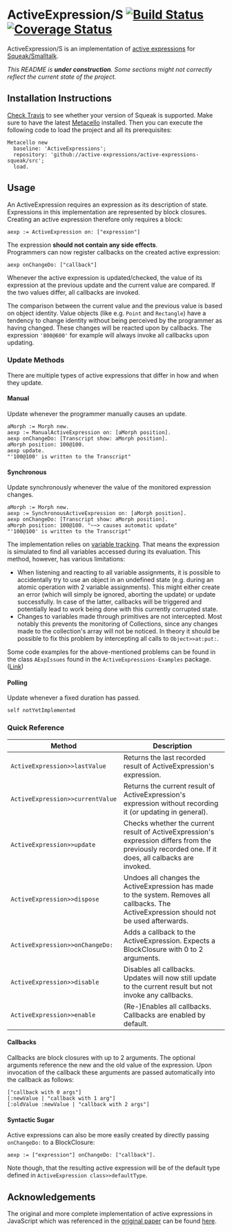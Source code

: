 # ActiveExpression/S [![Build Status][travis_b]][travis_url] [![Coverage Status][coveralls_b]][coveralls_url]


ActiveExpression/S is an implementation of [active expressions][original paper] for [Squeak/Smalltalk][Squeak].

*This README is **under construction**. Some sections might not correctly reflect the current state of the project.*

## Installation Instructions
[Check Travis][travis_url] to see whether your version of Squeak is supported. Make sure to have the latest [Metacello] installed. Then you can execute the following code to load the project and all its prerequisites:

```
Metacello new
  baseline: 'ActiveExpressions';
  repository: 'github://active-expressions/active-expressions-squeak/src';
  load.
```

## Usage
An ActiveExpression requires an expression as its description of state. Expressions in this implementation are represented by block closures. Creating an active expression therefore only requires a block:

```smalltalk
aexp := ActiveExpression on: ["expression"]
```

The expression **should not contain any side effects**. <br>
Programmers can now register callbacks on the created active expression:

```smalltalk
aexp onChangeDo: ["callback"]
```

Whenever the active expression is updated/checked, the value of its expression at the previous update and the current value are compared. If the two values differ, all callbacks are invoked.

The comparison between the current value and the previous value is based on object identity. Value objects (like e.g. `Point` and `Rectangle`) have a tendency to change identity without being perceived by the programmer as having changed. These changes will be reacted upon by callbacks. The expression `'800@600'` for example will always invoke all callbacks upon updating.

### Update Methods
There are multiple types of active expressions that differ in how and when they update.

#### Manual
Update whenever the programmer manually causes an update.

```smalltalk
aMorph := Morph new.
aexp := ManualActiveExpression on: [aMorph position].
aexp onChangeDo: [Transcript show: aMorph position].
aMorph position: 100@100.
aexp update.
"'100@100' is written to the Transcript"
```

#### Synchronous
Update synchronously whenever the value of the monitored expression changes.

```smalltalk
aMorph := Morph new.
aexp := SynchronousActiveExpression on: [aMorph position].
aexp onChangeDo: [Transcript show: aMorph position].
aMorph position: 100@100. "~~> causes automatic update"
"'100@100' is written to the Transcript"
```

The implementation relies on [variable tracking][VarTra]. That means the expression is simulated to find all variables accessed during its evaluation. This method, however, has various limitations:
  - When listening and reacting to all variable assignments, it is possible to accidentally try to use an object in an undefined state (e.g. during an atomic operation with 2 variable assignments). This might either create an error (which will simply be ignored, aborting the update) or update successfully. In case of the latter, callbacks will be triggered and potentially lead to work being done with this currently corrupted state.
  - Changes to variables made through primitives are not intercepted. Most notably this prevents the monitoring of Collections, since any changes made to the collection's array will not be noticed. In theory it should be possible to fix this problem by intercepting all calls to `Object>>at:put:`.

Some code examples for the above-mentioned problems can be found in the class `AExpIssues` found in the `ActiveExpressions-Examples` package. ([Link][Issues])

#### Polling
Update whenever a fixed duration has passed.

```smalltalk
self notYetImplemented
```

### Quick Reference

| Method | Description |
| --- | --- |
| `ActiveExpression>>lastValue` | Returns the last recorded result of ActiveExpression's expression. |
| `ActiveExpression>>currentValue` | Returns the current result of ActiveExpression's expression without recording it (or updating in general). |
| `ActiveExpression>>update` | Checks whether the current result of ActiveExpression's expression differs from the previously recorded one. If it does, all calbacks are invoked. |
| `ActiveExpression>>dispose` | Undoes all changes the ActiveExpression has made to the system. Removes all callbacks. The ActiveExpression should not be used afterwards. |
| `ActiveExpression>>onChangeDo:` | Adds a callback to the ActiveExpression. Expects a BlockClosure with 0 to 2 arguments.  |
| `ActiveExpression>>disable` | Disables all callbacks. Updates will now still update to the current result but not invoke any callbacks. |
| `ActiveExpression>>enable` | (Re-)Enables all callbacks. Callbacks are enabled by default. |

#### Callbacks
Callbacks are block closures with up to 2 arguments. The optional arguments reference the new and the old value of the expression. Upon invocation of the callback these arguments are passed automatically into the callback as follows:

```smalltalk
["callback with 0 args"]
[:newValue | "callback with 1 arg"]
[:oldValue :newValue | "callback with 2 args"]
```

#### Syntactic Sugar
Active expressions can also be more easily created by directly passing `onChangeDo:` to a BlockClosure:

```smalltalk
aexp := ["expression"] onChangeDo: ["callback"].
```

Note though, that the resulting active expression will be of the default type defined in `ActiveExpression class>>defaultType`.

## Acknowledgements
The original and more complete implementation of active expressions in JavaScript which was referenced in the [original paper] can be found [here][JavaScript Implementation].


<!-- References -->
[travis_b]: https://travis-ci.org/active-expressions/active-expressions-squeak.svg?branch=master
[travis_url]: https://travis-ci.org/active-expressions/active-expressions-squeak
[coveralls_b]: https://coveralls.io/repos/github/active-expressions/active-expressions-squeak/badge.svg?branch=master
[coveralls_url]: https://coveralls.io/github/active-expressions/active-expressions-squeak?branch=master

[original paper]: http://programming-journal.org/2017/1/12/
[JavaScript Implementation]: https://github.com/active-expressions/active-expressions

[Squeak]: https://squeak.org
[Metacello]: https://github.com/Metacello/metacello
[VarTra]: https://github.com/stlutz/VarTra

[Issues]: ./src/ActiveExpressions-Examples.package/AExpIssues.class/
